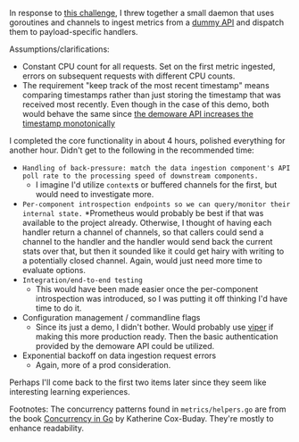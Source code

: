In response to [this challenge](https://gist.github.com/mitechie/c904221e06dd3a2f4158938e256be23c), I threw together a small daemon that uses goroutines and channels to ingest metrics from a [dummy API](https://github.com/juju/demoware) and dispatch them to payload-specific handlers.

Assumptions/clarifications:
* Constant CPU count for all requests. Set on the first metric ingested, errors on subsequent requests with different CPU counts.
* The requirement "keep track of the most recent timestamp" means comparing timestamps rather than just storing the timestamp that was received most recently. Even though in the case of this demo, both would behave the same since [the demoware API increases the timestamp monotonically](https://github.com/juju/demoware/blob/master/main.go#L206)

I completed the core functionality in about 4 hours, polished everything for another hour. Didn't get to the following in the recommended time:
* `Handling of back-pressure: match the data ingestion component's API poll rate to the processing speed of downstream components.`
    * I imagine I'd utilize `context`s or buffered channels for the first, but would need to investigate more.
* `Per-component introspection endpoints so we can query/monitor their internal state.`
    *Prometheus would probably be best if that was available to the project already. Otherwise, I thought of having each handler return a channel of channels, so that callers could send a channel to the handler and the handler would send back the current stats over that, but then it sounded like it could get hairy with writing to a potentially closed channel. Again, would just need more time to evaluate options.
* `Integration/end-to-end testing`
    * This would have been made easier once the per-component introspection was introduced, so I was putting it off thinking I'd have time to do it.
* Configuration management / commandline flags
    * Since its just a demo, I didn't bother. Would probably use [viper](https://github.com/spf13/viper) if making this more production ready. Then the basic authentication provided by the demoware API could be utilized.
* Exponential backoff on data ingestion request errors
    * Again, more of a prod consideration.

Perhaps I'll come back to the first two items later since they seem like interesting learning experiences.

Footnotes:
The concurrency patterns found in `metrics/helpers.go` are from the book [Concurrency in Go](http://shop.oreilly.com/product/0636920046189.do) by Katherine Cox-Buday. They're mostly to enhance readability.